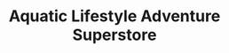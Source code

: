 ---
title: "Aquatic Lifestyle Adventure Superstore"
url: /bowness-on-windermere/aquatic-lifestyle-adventure-superstore/
shop: Boot
---